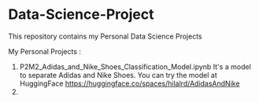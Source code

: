 # Data-Science-Project

This repository contains my Personal Data Science Projects

My Personal Projects :
1.  P2M2_Adidas_and_Nike_Shoes_Classification_Model.ipynb
    It's a model to separate Adidas and Nike Shoes. You can try the model at HuggingFace https://huggingface.co/spaces/hilalrd/AdidasAndNike
2.
